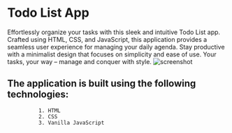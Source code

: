# Todo List App  #

Effortlessly organize your tasks with this sleek and intuitive Todo List app. Crafted using HTML, CSS, and JavaScript, this application provides a seamless user experience for managing your daily agenda. Stay productive with a minimalist design that focuses on simplicity and ease of use. Your tasks, your way – manage and conquer with style.
![screenshot](./todo-list-app.png)
## The application is built using the following technologies: ##
              1. HTML
              2. CSS
              3. Vanilla JavaScript
